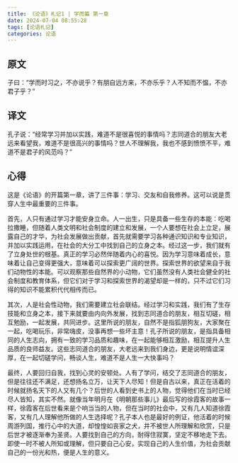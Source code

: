 ```yaml
---
title: 《论语》札记1 | 学而篇 第一章
date: 2024-07-04 08:55:28
tags: [论语札记]
categories: 论语
---
```

## 原文

子曰：“学而时习之，不亦说乎？有朋自远方来，不亦乐乎？人不知而不愠，不亦君子乎？”

## 译文

孔子说：“经常学习并加以实践，难道不是很喜悦的事情吗？志同道合的朋友大老远来看望我，难道不是很高兴的事情吗？世人不理解我，我也不感到愤愤不平，难道不是君子的风范吗？”

## 心得

这是《论语》的开篇第一章，讲了三件事：学习、交友和自我修养。这可以说是贯穿人生中最重要的三件事。

首先，人只有通过学习才能安身立命。人一出生，只是具备一些生存的本能：吃喝拉撒睡，但随着人类文明和社会制度的建立和发展，一个人要想在社会上立足，展露自己的才华，为社会发展做出贡献，首先就需要学习各种通识知识和专业知识，并加以实践运用，在社会的大分工中找到自己的立身之本。经过这一步，我们就有了立身处世的根基。真正的学习必然伴随着内心的喜悦。因为学习意味着成长，意味着让自己变得更强大，意味着可以探索更广阔的世界。探索世界的欲望来自于我们动物性的本能。可以观察那些自然界的小动物，它们虽然没有人类社会健全的社会制度和教育体系，但它们对于学习和探索世界的渴望却是一样的，只不过它们习得的知识不能累积代代相传而已。

其次，人是社会性动物，我们需要建立社会联结。经过学习和实践，我们有了生存技能和立身之本，接下来就要由内向外发展，找到志同道合的朋友，相互切磋，相互勉励，一起发展，共同进步。这里所说的朋友，自然不是指狐朋狗友，大家聚在一起，吃喝玩乐，非常嗨皮，没事再想一些坏主意！孔子所说的朋友，是指具备相同的人生志向，拥有一致的学习品质和趣味，在一起能够相互激励，相互提升人生品质的良师益友。这些志同道合的朋友，大老远来到我们身边，更是说明情谊深厚，在一起切磋学问，畅谈人生，难道不是人生一大快事吗？

最终，人要回归自我，找到心灵的安顿处。人有了学问，结交了志同道合的朋友，但是往往还不满足，还想扬名立万，让天下人尽知！但是自古以来，真正在活着的时候就扬名天下的人又有几个？后世的人看到史书上的人物，觉得他们在当时已经尽人皆知，其实不然。就像当年明月在《明朝那些事儿》最后写的徐霞客的故事一样，徐霞客在后世看来是个响当当的人物，但在当时的社会中，又有几人知道徐霞客，又有几人理解他所做的人生选择呢？孔子本人也是最好的例证，他活着的时候周游列国，推行心中的大道，却惶惶如丧家之犬，并不被世人所理解和欣赏，只是后世才被逐渐奉为圣贤。人要找到自己的方向，耐得住寂寞，坚定不移地走下去。即使一时不被人所知或理解，但只要自己心安，实现自己的人生价值，为社会贡献自己的一份光和热，便是人生的意义。